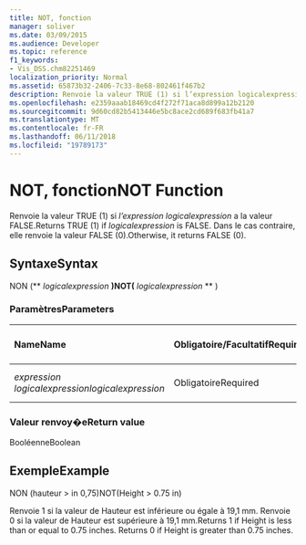 ```yaml
---
title: NOT, fonction
manager: soliver
ms.date: 03/09/2015
ms.audience: Developer
ms.topic: reference
f1_keywords:
- Vis_DSS.chm82251469
localization_priority: Normal
ms.assetid: 65873b32-2406-7c33-8e68-802461f467b2
description: Renvoie la valeur TRUE (1) si l’expression logicalexpression a la valeur FALSE. Dans le cas contraire, elle renvoie la valeur FALSE (0).
ms.openlocfilehash: e2359aaab18469cd4f272f71aca8d899a12b2120
ms.sourcegitcommit: 9d60cd82b5413446e5bc8ace2cd689f683fb41a7
ms.translationtype: MT
ms.contentlocale: fr-FR
ms.lasthandoff: 06/11/2018
ms.locfileid: "19789173"
---
```

# <a name="not-function"></a><span data-ttu-id="09439-104">NOT, fonction</span><span class="sxs-lookup"><span data-stu-id="09439-104">NOT Function</span></span>

<span data-ttu-id="09439-105">Renvoie la valeur TRUE (1) si _l’expression logicalexpression_ a la valeur FALSE.</span><span class="sxs-lookup"><span data-stu-id="09439-105">Returns TRUE (1) if  _logicalexpression_ is FALSE.</span></span> <span data-ttu-id="09439-106">Dans le cas contraire, elle renvoie la valeur FALSE (0).</span><span class="sxs-lookup"><span data-stu-id="09439-106">Otherwise, it returns FALSE (0).</span></span> 
  
## <a name="syntax"></a><span data-ttu-id="09439-107">Syntaxe</span><span class="sxs-lookup"><span data-stu-id="09439-107">Syntax</span></span>

<span data-ttu-id="09439-108">NON (** *logicalexpression* **)</span><span class="sxs-lookup"><span data-stu-id="09439-108">NOT(** *logicalexpression* ** )</span></span> 
  
### <a name="parameters"></a><span data-ttu-id="09439-109">Paramètres</span><span class="sxs-lookup"><span data-stu-id="09439-109">Parameters</span></span>

|<span data-ttu-id="09439-110">**Name**</span><span class="sxs-lookup"><span data-stu-id="09439-110">**Name**</span></span>|<span data-ttu-id="09439-111">**Obligatoire/Facultatif**</span><span class="sxs-lookup"><span data-stu-id="09439-111">**Required/Optional**</span></span>|<span data-ttu-id="09439-112">**Type de données**</span><span class="sxs-lookup"><span data-stu-id="09439-112">**Data Type**</span></span>|<span data-ttu-id="09439-113">**Description**</span><span class="sxs-lookup"><span data-stu-id="09439-113">**Description**</span></span>|
|:-----|:-----|:-----|:-----|
| <span data-ttu-id="09439-114">_expression logicalexpression_</span><span class="sxs-lookup"><span data-stu-id="09439-114">_logicalexpression_</span></span> <br/> |<span data-ttu-id="09439-115">Obligatoire</span><span class="sxs-lookup"><span data-stu-id="09439-115">Required</span></span>  <br/> |<span data-ttu-id="09439-116">**Chaîne**</span><span class="sxs-lookup"><span data-stu-id="09439-116">**String**</span></span> <br/> |<span data-ttu-id="09439-117">Expression logique à évaluer</span><span class="sxs-lookup"><span data-stu-id="09439-117">The logical expression to evaluate.</span></span>  <br/> |
   
### <a name="return-value"></a><span data-ttu-id="09439-118">Valeur renvoy�e</span><span class="sxs-lookup"><span data-stu-id="09439-118">Return value</span></span>

<span data-ttu-id="09439-119">Booléenne</span><span class="sxs-lookup"><span data-stu-id="09439-119">Boolean</span></span>
  
## <a name="example"></a><span data-ttu-id="09439-120">Exemple</span><span class="sxs-lookup"><span data-stu-id="09439-120">Example</span></span>

<span data-ttu-id="09439-121">NON (hauteur \> in 0,75)</span><span class="sxs-lookup"><span data-stu-id="09439-121">NOT(Height \> 0.75 in)</span></span> 
  
<span data-ttu-id="09439-p103">Renvoie 1 si la valeur de Hauteur est inférieure ou égale à 19,1 mm. Renvoie 0 si la valeur de Hauteur est supérieure à 19,1 mm.</span><span class="sxs-lookup"><span data-stu-id="09439-p103">Returns 1 if Height is less than or equal to 0.75 inches. Returns 0 if Height is greater than 0.75 inches.</span></span> 
  

